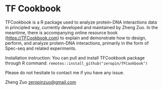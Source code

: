 # TF Cookbook
TFCookbook is a R package used to analyze protein-DNA interactions data in principled way, currently developed and maintained by Zheng Zuo. In the meantime, there is accompanying online resource book (https://TFCookbook.com) to explain and demonstrate how to design, perform, and analyze protein-DNA interactions, primarily in the form of Spec-seq and related experiments.

Installation instruction:
You can pull and install TFCookbook package through R command: 
`remotes::install_github("zeropin/TFCookbook")`

Please do not hesitate to contact me if you have any issue.

Zheng Zuo
zeropinzuo@gmail.com
